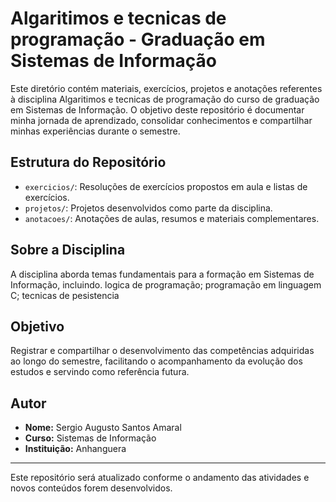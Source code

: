 # Algaritimos e tecnicas de programação - Graduação em Sistemas de Informação

Este diretório contém materiais, exercícios, projetos e anotações referentes à disciplina Algaritimos e tecnicas de programação do curso de graduação em Sistemas de Informação. O objetivo deste repositório é documentar minha jornada de aprendizado, consolidar conhecimentos e compartilhar minhas experiências durante o semestre.

## Estrutura do Repositório

- `exercicios/`: Resoluções de exercícios propostos em aula e listas de exercícios.
- `projetos/`: Projetos desenvolvidos como parte da disciplina.
- `anotacoes/`: Anotações de aulas, resumos e materiais complementares.

## Sobre a Disciplina

A disciplina aborda temas fundamentais para a formação em Sistemas de Informação, incluindo.
logica de programação; 
programação em linguagem C;
tecnicas de pesistencia

## Objetivo

Registrar e compartilhar o desenvolvimento das competências adquiridas ao longo do semestre, facilitando o acompanhamento da evolução dos estudos e servindo como referência futura.

## Autor

- **Nome:** Sergio Augusto Santos Amaral
- **Curso:** Sistemas de Informação
- **Instituição:** Anhanguera

---

Este repositório será atualizado conforme o andamento das atividades e novos conteúdos forem desenvolvidos.
